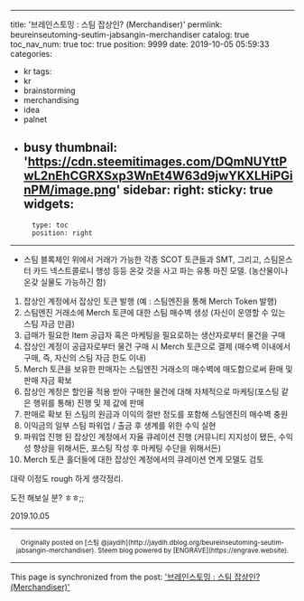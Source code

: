 
---
title: '브레인스토밍 : 스팀 잡상인? (Merchandiser)'
permlink: beureinseutoming-seutim-jabsangin-merchandiser
catalog: true
toc_nav_num: true
toc: true
position: 9999
date: 2019-10-05 05:59:33
categories:
- kr
tags:
- kr
- brainstorming
- merchandising
- idea
- palnet
- busy
thumbnail: 'https://cdn.steemitimages.com/DQmNUYttPwL2nEhCGRXSxp3WnEt4W63d9jwYKXLHiPGinPM/image.png'
sidebar:
    right:
        sticky: true
widgets:
    -
        type: toc
        position: right
---


* 스팀 블록체인 위에서 거래가 가능한 각종 SCOT 토큰들과 SMT, 그리고, 스팀몬스터 카드 넥스트콜로니 행성 등등 온갖 것을 사고 파는 유통 마진 모델. (농산물이나 온갖 실물도 가능하긴 함)

1. 잡상인 계정에서 잡상인 토큰 발행 (예 : 스팀엔진을 통해 Merch Token 발행)
2. 스팀엔진 거래소에 Merch 토큰에 대한 스팀 매수벽 생성 (자신이 운영할 수 있는 스팀 자금 만큼)
3. 급매가 필요한 Item 공급자 혹은 마케팅을 필요로하는 생산자로부터 물건을 구매
4. 잡상인 계정이 공급자로부터 물건 구매 시 Merch 토큰으로 결제 (매수벽 이내에서 구매, 즉, 자신의 스팀 자금 한도 이내)
5. Merch 토큰을 보유한 판매자는 스팀엔진 거래소의 매수벽에 매도함으로써 환매 및 판매 자금 확보
6. 잡상인 계정은 할인율 적용 받아 구매한 물건에 대해 자체적으로 마케팅(포스팅 같은 행위를 통해) 진행 및 제 값에 판매
7. 판매로 확보 된 스팀의 원금과 이익의 절반 정도를 포함해 스팀엔진의 매수벽 충원
8. 이익금의 일부 스팀 파워업 / 출금 후 생계를 위한 수익 실현
9. 파워업 진행 된 잡상인 계정에서 자율 큐레이션 진행 (커뮤니티 지지성이 됐든, 수익성 향상을 위해서든, 포스팅 작성 후 마케팅 수단을 위해서든)
10. Merch 토큰 홀더들에 대한 잡상인 계정에서의 큐레이션 연계 모델도 검토

대략 이정도 rough 하게 생각정리.

도전 해보실 분? ㅎㅎ;;

2019.10.05

***
<center><sup>Originally posted on [스팀 @jaydih](http://jaydih.dblog.org/beureinseutoming-seutim-jabsangin-merchandiser). Steem blog powered by [ENGRAVE](https://engrave.website).</sup></center>

- - -

This page is synchronized from the post: ['브레인스토밍 : 스팀 잡상인? (Merchandiser)'](https://steemit.com/@jaydih/beureinseutoming-seutim-jabsangin-merchandiser)

